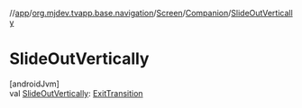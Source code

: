 //[app](../../../../index.md)/[org.mjdev.tvapp.base.navigation](../../index.md)/[Screen](../index.md)/[Companion](index.md)/[SlideOutVertically](-slide-out-vertically.md)

# SlideOutVertically

[androidJvm]\
val [SlideOutVertically](-slide-out-vertically.md): [ExitTransition](https://developer.android.com/reference/kotlin/androidx/compose/animation/ExitTransition.html)
